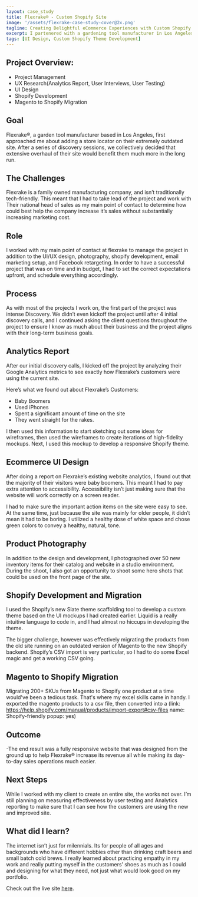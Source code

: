 ```yaml
---
layout: case_study
title: Flexrake® - Custom Shopify Site
image: '/assets/flexrake-case-study-cover@2x.png'
tagline: Creating Delightful eCommerce Experiences with Custom Shopify Themes
excerpt: I partenered with a gardening tool manufacturer in Los Angeles to create a online shopping experience using fresh, yet approachable designs for their baby coomer audience.
tags: [UI Design, Custom Shopify Theme Development]
---
```


## Project Overview:

- Project Management
- UX Research(Analytics Report, User Interviews, User Testing)
- UI Design
- Shopify Development
- Magento to Shopify Migration


## Goal
Flexrake®, a garden tool manufacturer based in Los Angeles, first approached me about adding a store locator on their extremely outdated site. After a series of discovery sessions, we collectively decided that extensive overhaul of their site would benefit them much more in the long run.


## The Challenges
Flexrake is a family owned manufacturing company, and isn’t traditionally tech-friendly. This meant that I had to take lead of the project and work with Their national head of sales as my main point of contact to determine how could best help the company increase it’s sales without substantially increasing marketing cost.

## Role
I worked with my main point of contact at flexrake to manage the project in addition to the UI/UX design, photography, shopify development, email marketing setup, and Facebook retargeting. In order to have a successful project that was on time and in budget, I had to set the correct expectations upfront, and schedule everything accordingly.


## Process
As with most of the projects I work on, the first part of the project was intense Discovery. We didn’t even kickoff the project until after 4 initial discovery calls, and I continued asking the client questions throughout the project to ensure I know as much about their business and the project aligns with their long-term business goals.

## Analytics Report
After our initial discovery calls, I kicked off the project by analyzing their Google Analytics metrics to see exactly how Flexrake’s customers were using the current site.

Here’s what we found out about Flexrake’s Customers:

- Baby Boomers
- Used iPhones
- Spent a significant amount of time on the site
- They went straight for the rakes.

I then used this information to start sketching out some ideas for wireframes, then used the wireframes to create iterations of high-fidelity mockups. Next, I used this mockup to develop a responsive Shopify theme.

## Ecommerce UI Design
After doing a report on Flexrake’s existing website analytics, I found out that the majority of their visitors were baby boomers. This meant I had to pay extra attention to accessibility. Accessibility isn’t just making sure that the website will work correctly on a screen reader.

I had to make sure the important action items on the site were easy to see. At the same time, just because the site was mainly for older people, it didn’t mean it had to be boring. I utilized a healthy dose of white space and chose green colors to convey a healthy, natural, tone.

## Product Photography
In addition to the design and development, I photographed over 50 new inventory items for their catalog and website in a studio environment. During the shoot, I also got an opportunity to shoot some hero shots that could be used on the front page of the site.

## Shopify Development and Migration
I used the Shopify’s new Slate theme scaffolding tool to develop a custom theme based on the UI mockups I had created earlier. Liquid is a really intuitive language to code in, and I had almost no hiccups in developing the theme.

The bigger challenge, however was effectively migrating the products from the old site running on an outdated version of Magento to the new Shopify backend. Shopify’s CSV import is very particular, so I had to do some Excel magic and get a working CSV going.

## Magento to Shopify Migration
Migrating 200+ SKUs from Magento to Shopify one product at a time would've been a tedious task. That's where my excel skills came in handy. I exported the magento products to a csv file, then converted into a (link: https://help.shopify.com/manual/products/import-export#csv-files name: Shopify-friendly popup: yes) 

## Outcome
-The end result was a fully responsive website that was designed from the ground up to help Flexrake® increase its revenue all while making its day-to-day sales operations much easier.


## Next Steps
While I worked with my client to create an entire site, the works not over. I’m still planning on measuring effectiveness by user testing and Analytics reporting to make sure that I can see  how the customers are using the new and improved site.


## What did I learn?
The internet isn’t just for milennials. Its for people of all ages and backgrounds who have different hobbies other than drinking craft beers and small batch cold brews. I really learned about practicing empathy in my work and really putting myself in the customers’ shoes as much as I could and designing for what they need, not just what would look good on my portfolio.


Check out the live site <a href="https://flexrake.com" target="_blank" rel="noopener">here</a>.